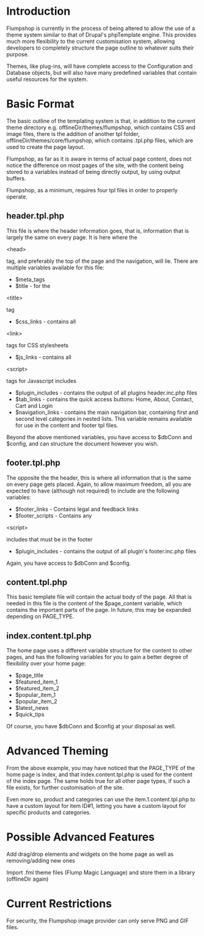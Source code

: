 # Introduction #
Flumpshop is currently in the process of being altered to allow the use of a theme system similar to that of Drupal's phpTemplate engine. This provides much more flexibility to the current customisation system, allowing developers to completely structure the page outline to whatever suits their purpose.

Themes, like plug-ins, will have complete access to the Configuration and Database objects, but will also have many predefined variables that contain useful resources for the system.

# Basic Format #
The basic outline of the templating system is that, in addition to the current theme directory e.g. offlineDir/themes/flumpshop, which contains CSS and image files, there is the addition of another tpl folder, offlineDir/themes/core/flumpshop, which contains .tpl.php files, which are used to create the page layout.

Flumpshop, as far as it is aware in terms of actual page content, does not notice the difference on most pages of the site, with the content being stored to a variables instead of being directly output, by using output buffers.

Flumpshop, as a minimum, requires four tpl files in order to properly operate.

## header.tpl.php ##
This file is where the header information goes, that is, information that is largely the same on every page. It is here where the 

&lt;head&gt;

 tag, and preferably the top of the page and the navigation, will lie. There are multiple variables available for this file:
  * $meta\_tags
  * $title - for the 

&lt;title&gt;

 tag
  * $css\_links - contains all 

&lt;link&gt;

 tags for CSS stylesheets
  * $js\_links - contains all 

&lt;script&gt;

 tags for Javascript includes
  * $plugin\_includes - contains the output of all plugins header.inc.php files
  * $tab\_links - contains the quick access buttons: Home, About, Contact, Cart and Login
  * $navigation\_links - contains the main navigation bar, containing first and second level categories in nested lists. This variable remains available for use in the content and footer tpl files.

Beyond the above mentioned variables, you have access to $dbConn and $config, and can structure the document however you wish.

## footer.tpl.php ##
The opposite the the header, this is where all information that is the same on every page gets placed. Again, to allow maximum freedom, all you are expected to have (although not required) to include are the following variables:
  * $footer\_links - Contains legal and feedback links
  * $footer\_scripts - Contains any 

&lt;script&gt;

 includes that must be in the footer
  * $plugin\_includes - contains the output of all plugin's footer.inc.php files

Again, you have access to $dbConn and $config.

## content.tpl.php ##
This basic template file will contain the actual body of the page. All that is needed in this file is the content of the $page\_content variable, which contains the important parts of the page. In future, this may be expanded depending on PAGE\_TYPE.

## index.content.tpl.php ##
The home page uses a different variable structure for the content to other pages, and has the following variables for you to gain a better degree of flexibility over your home page:
  * $page\_title
  * $featured\_item\_1
  * $featured\_item\_2
  * $popular\_item\_1
  * $popular\_item\_2
  * $latest\_news
  * $quick\_tips

Of course, you have $dbConn and $config at your disposal as well.

# Advanced Theming #
From the above example, you may have noticed that the PAGE\_TYPE of the home page is index, and that index.content.tpl.php is used for the content of the index page. The same holds true for all other page types, if such a file exists, for further customisation of the site.

Even more so, product and categories can use the item.1.content.tpl.php to have a custom layout for item ID#1, letting you have a custom layout for specific products and categories.

# Possible Advanced Features #
Add drag/drop elements and widgets on the home page as well as removing/adding new ones

Import .fml theme files (Flump Magic Language) and store them in a library (offlineDir again)

# Current Restrictions #
For security, the Flumpshop image provider can only serve PNG and GIF files.